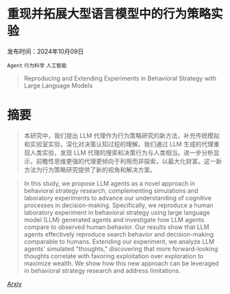 # 重现并拓展大型语言模型中的行为策略实验

发布时间：2024年10月09日

`Agent` `行为科学` `人工智能`

> Reproducing and Extending Experiments in Behavioral Strategy with Large Language Models

# 摘要

> 本研究中，我们提出 LLM 代理作为行为策略研究的新方法，补充传统模拟和实验室实验，深化对决策认知过程的理解。我们通过 LLM 生成的代理重现人类实验，发现 LLM 代理的搜索和决策行为与人类相当。进一步分析显示，前瞻性思维更强的代理更倾向于利用而非探索，以最大化财富。这一新方法为行为策略研究提供了新的视角和解决方案。

> In this study, we propose LLM agents as a novel approach in behavioral strategy research, complementing simulations and laboratory experiments to advance our understanding of cognitive processes in decision-making. Specifically, we reproduce a human laboratory experiment in behavioral strategy using large language model (LLM) generated agents and investigate how LLM agents compare to observed human behavior. Our results show that LLM agents effectively reproduce search behavior and decision-making comparable to humans. Extending our experiment, we analyze LLM agents' simulated "thoughts," discovering that more forward-looking thoughts correlate with favoring exploitation over exploration to maximize wealth. We show how this new approach can be leveraged in behavioral strategy research and address limitations.

[Arxiv](https://arxiv.org/abs/2410.06932)